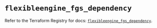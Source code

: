 # `flexibleengine_fgs_dependency`

Refer to the Terraform Registry for docs: [`flexibleengine_fgs_dependency`](https://registry.terraform.io/providers/flexibleenginecloud/flexibleengine/1.46.0/docs/resources/fgs_dependency).
